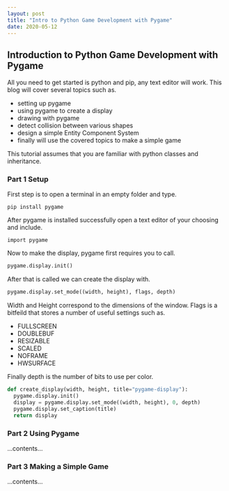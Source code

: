 ```yaml
---
layout: post
title: "Intro to Python Game Development with Pygame"
date: 2020-05-12
---
```


## Introduction to Python Game Development with Pygame 

All you need to get started is python and pip, any text editor will work. This blog will cover several topics
such as. 

- setting up pygame
- using pygame to create a display
- drawing with pygame
- detect collision between various shapes
- design a simple Entity Component System     
- finally will use the covered topics to make a simple game

This tutorial assumes that you are familiar with python classes and inheritance. 

### Part 1 Setup

First step is to open a terminal in an empty folder and type.

```
pip install pygame
```

After pygame is installed successfully open a text editor of your choosing and include.

```
import pygame    
```

Now to make the display, pygame first requires you to call.

```python
pygame.display.init()
```

After that is called we can create the display with.

```python
pygame.display.set_mode((width, height), flags, depth)
```
Width and Height correspond to the dimensions of the window.
Flags is a bitfeild that stores a number of useful settings such as.

- FULLSCREEN
- DOUBLEBUF
- RESIZABLE
- SCALED
- NOFRAME
- HWSURFACE

Finally depth is the number of bits to use per color. 

```python
def create_display(width, height, title="pygame-display"):
  pygame.display.init()
  display = pygame.display.set_mode((width, height), 0, depth)
  pygame.display.set_caption(title)
  return display
```
### Part 2 Using Pygame
...contents...

### Part 3 Making a Simple Game
...contents...